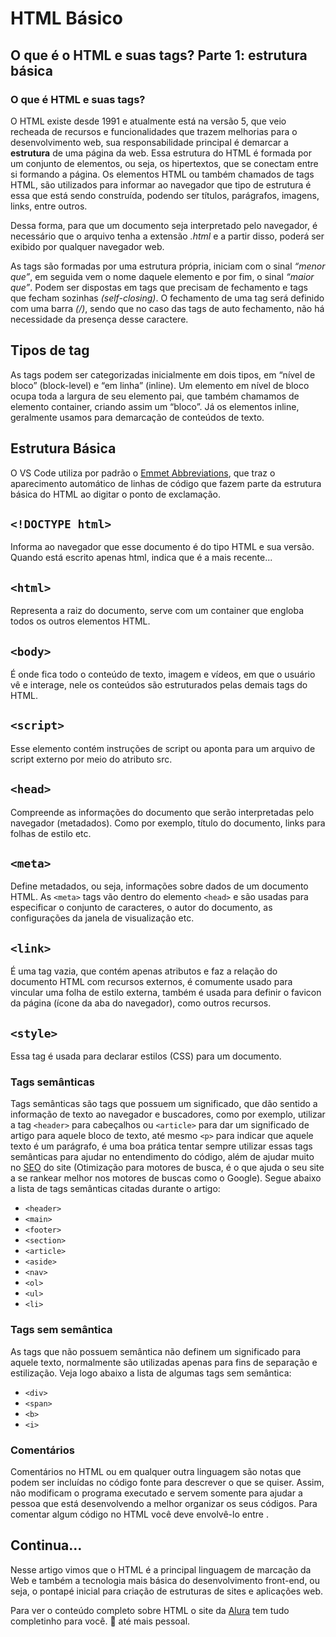 # HTML Básico



## O que é o HTML e suas tags? Parte 1: estrutura básica



### O que é HTML e suas tags?

O HTML existe desde 1991 e atualmente está na versão 5, que veio recheada de recursos e funcionalidades que trazem melhorias para o desenvolvimento web, sua responsabilidade principal é demarcar a **estrutura** de uma página da web. Essa estrutura do HTML é formada por um conjunto de elementos, ou seja, os hipertextos, que se conectam entre si formando a página. Os elementos HTML ou também chamados de tags HTML, são utilizados para informar ao navegador que tipo de estrutura é essa que está sendo construída, podendo ser títulos, parágrafos, imagens, links, entre outros.

Dessa forma, para que um documento seja interpretado pelo navegador, é necessário que o arquivo tenha a extensão *.html* e a partir disso, poderá ser exibido por qualquer navegador web.

As tags são formadas por uma estrutura própria, iniciam com o sinal *“menor que”*, em seguida vem o nome daquele elemento e por fim, o sinal *“maior que”*. Podem ser dispostas em tags que precisam de fechamento e tags que fecham sozinhas *(self-closing)*. O fechamento de uma tag será definido com uma barra *(/)*, sendo que no caso das tags de auto fechamento, não há necessidade da presença desse caractere.

## Tipos de tag



As tags podem ser categorizadas inicialmente em dois tipos, em “nível de bloco” (block-level) e “em linha” (inline). Um elemento em nível de bloco ocupa toda a largura de seu elemento pai, que também chamamos de elemento container, criando assim um “bloco”. Já os elementos inline, geralmente usamos para demarcação de conteúdos de texto.



## Estrutura Básica



O VS Code utiliza por padrão o [Emmet Abbreviations](https://docs.emmet.io/abbreviations/), que traz o aparecimento automático de linhas de código que fazem parte da estrutura básica do HTML ao digitar o ponto de exclamação.



## `<!DOCTYPE html>`

Informa ao navegador que esse documento é do tipo HTML e sua versão. Quando está escrito apenas html, indica que é a mais recente...



## `<html>`

Representa a raiz do documento, serve com um container que engloba todos os outros elementos HTML.



## `<body>`

É onde fica todo o conteúdo de texto, imagem e vídeos, em que o usuário vê e interage, nele os conteúdos são estruturados pelas demais tags do HTML.



## `<script>`

Esse elemento contém instruções de script ou aponta para um arquivo de script externo por meio do atributo src.



## `<head>`

Compreende as informações do documento que serão interpretadas pelo navegador (metadados). Como por exemplo, título do documento, links para folhas de estilo etc.



## `<meta>`

Define metadados, ou seja, informações sobre dados de um documento HTML. As `<meta>` tags vão dentro do elemento `<head>` e são usadas para especificar o conjunto de caracteres, o autor do documento, as configurações da janela de visualização etc.



## `<link>`

É uma tag vazia, que contém apenas atributos e faz a relação do documento HTML com recursos externos, é comumente usado para vincular uma folha de estilo externa, também é usada para definir o favicon da página (ícone da aba do navegador), como outros recursos.



## `<style>`

Essa tag é usada para declarar estilos (CSS) para um documento.



### Tags semânticas

Tags semânticas são tags que possuem um significado, que dão sentido a informação de texto ao navegador e buscadores, como por exemplo, utilizar a tag `<header>` para cabeçalhos ou `<article>` para dar um significado de artigo para aquele bloco de texto, até mesmo `<p>` para indicar que aquele texto é um parágrafo, é uma boa prática tentar sempre utilizar essas tags semânticas para ajudar no entendimento do código, além de ajudar muito no [SEO](https://www.alura.com.br/artigos/seo-o-que-e-boas-praticas-ferramentas-estrategia) do site (Otimização para motores de busca, é o que ajuda o seu site a se rankear melhor nos motores de buscas como o Google). Segue abaixo a lista de tags semânticas citadas durante o artigo:

- `<header>`
- `<main>`
- `<footer>`
- `<section>`
- `<article>`
- `<aside>`
- `<nav>`
- `<ol>`
- `<ul>`
- `<li>`



### Tags sem semântica

As tags que não possuem semântica não definem um significado para aquele texto, normalmente são utilizadas apenas para fins de separação e estilização. Veja logo abaixo a lista de algumas tags sem semântica:

- `<div>`
- `<span>`
- `<b>`
- `<i>`



### Comentários

Comentários no HTML ou em qualquer outra linguagem são notas que podem ser incluídas no código fonte para descrever o que se quiser. Assim, não modificam o programa executado e servem somente para ajudar a pessoa que está desenvolvendo a melhor organizar os seus códigos. Para comentar algum código no HTML você deve envolvê-lo entre **<!-- Seu código aqui -->**.



## Continua…

Nesse artigo vimos que o HTML é a principal linguagem de marcação da Web e também a tecnologia mais básica do desenvolvimento front-end, ou seja, o pontapé inicial para criação de estruturas de sites e aplicações web.



Para ver o conteúdo completo sobre HTML o site da [Alura](https://www.alura.com.br/artigos/o-que-e-html-suas-tags-parte-1-estrutura-basica) tem tudo completinho para você. :kiss: até mais pessoal.   